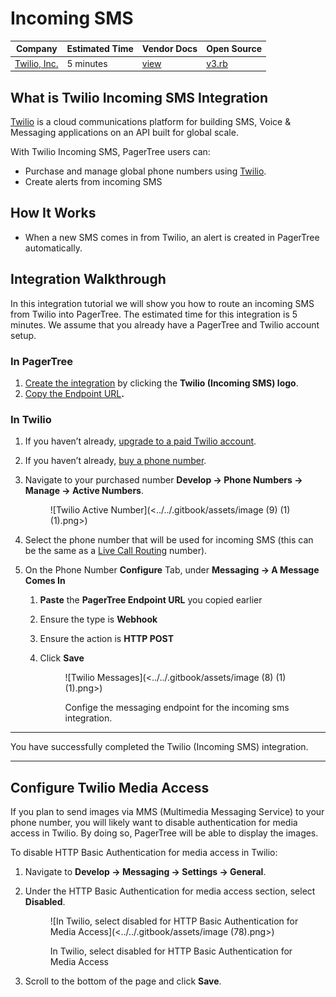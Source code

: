 # Incoming SMS

| Company                                 | Estimated Time | Vendor Docs                          | Open Source                                                                                                                          |
| --------------------------------------- | -------------- | ------------------------------------ | ------------------------------------------------------------------------------------------------------------------------------------ |
| [Twilio, Inc.](https://www.twilio.com/) | 5 minutes      | [view](https://www.twilio.com/docs/) | [v3.rb](https://github.com/PagerTree/pager_tree-integrations/blob/main/app/models/pager_tree/integrations/twilio/incoming_sms/v3.rb) |

## What is Twilio Incoming SMS Integration

[Twilio](https://www.twilio.com/) is a cloud communications platform for building SMS, Voice & Messaging applications on an API built for global scale.

With Twilio Incoming SMS, PagerTree users can:

* Purchase and manage global phone numbers using [Twilio](https://www.twilio.com/).
* Create alerts from incoming SMS

## How It Works

* When a new SMS comes in from Twilio, an alert is created in PagerTree automatically.

## Integration Walkthrough

In this integration tutorial we will show you how to route an incoming SMS from Twilio into PagerTree. The estimated time for this integration is 5 minutes. We assume that you already have a PagerTree and Twilio account setup.

### In PagerTree

1. [Create the integration](../introduction.md#create-an-integration) by clicking the **Twilio (Incoming SMS) logo**.
2. [Copy the Endpoint URL](../introduction.md#copy-the-endpoint-url)**.**

### In Twilio

1. If you haven’t already, [upgrade to a paid Twilio account](https://support.twilio.com/hc/en-us/articles/223183208-Upgrading-to-a-paid-Twilio-Account).
2. If you haven’t already, [buy a phone number](https://support.twilio.com/hc/en-us/articles/223135247-How-to-Search-for-and-Buy-a-Twilio-Phone-Number-from-Console).
3.  Navigate to your purchased number **Develop -> Phone Numbers -> Manage -> Active Numbers**.

    <figure>![Twilio Active Number](<../../.gitbook/assets/image (9) (1) (1).png>)<figcaption></figcaption></figure>
4. Select the phone number that will be used for incoming SMS (this can be the same as a [Live Call Routing](live-call-routing.md) number).
5. On the Phone Number **Configure** Tab, under **Messaging -> A Message Comes In**
   1. **Paste** the **PagerTree Endpoint URL** you copied earlier
   2. Ensure the type is **Webhook**
   3. Ensure the action is **HTTP POST**
   4.  Click **Save**

       <figure>![Twilio Messages](<../../.gitbook/assets/image (8) (1) (1).png>)<figcaption><p>Confige the messaging endpoint for the incoming sms integration.</p></figcaption></figure>

***

You have successfully completed the Twilio (Incoming SMS) integration.

***

## Configure Twilio Media Access

If you plan to send images via MMS (Multimedia Messaging Service) to your phone number, you will likely want to disable authentication for media access in Twilio. By doing so, PagerTree will be able to display the images.

To disable HTTP Basic Authentication for media access in Twilio:

1. Navigate to **Develop -> Messaging -> Settings -> General**.
2.  Under the HTTP Basic Authentication for media access section, select **Disabled**.

    <figure>![In Twilio, select disabled for HTTP Basic Authentication for Media Access](<../../.gitbook/assets/image (78).png>)<figcaption><p>In Twilio, select disabled for HTTP Basic Authentication for Media Access</p></figcaption></figure>
3. Scroll to the bottom of the page and click **Save**.
